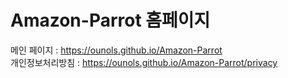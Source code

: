# Amazon-Parrot 홈페이지

메인 페이지 : https://ounols.github.io/Amazon-Parrot </br>
개인정보처리방침 : https://ounols.github.io/Amazon-Parrot/privacy
